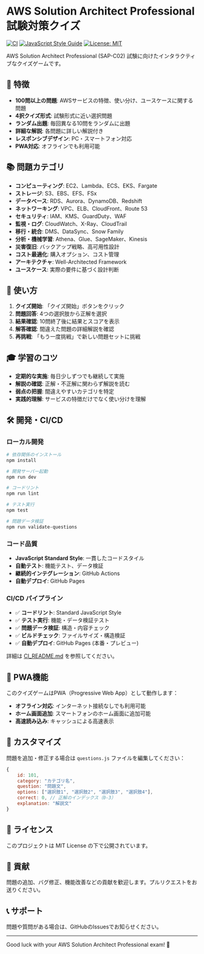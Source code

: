 # AWS Solution Architect Professional 試験対策クイズ

[![CI](https://github.com/[username]/[repository]/actions/workflows/ci.yml/badge.svg)](https://github.com/[username]/[repository]/actions/workflows/ci.yml)
[![JavaScript Style Guide](https://img.shields.io/badge/code_style-standard-brightgreen.svg)](https://standardjs.com)
[![License: MIT](https://img.shields.io/badge/License-MIT-yellow.svg)](https://opensource.org/licenses/MIT)

AWS Solution Architect Professional (SAP-C02) 試験に向けたインタラクティブなクイズゲームです。

## 🎯 特徴

- **100問以上の問題**: AWSサービスの特徴、使い分け、ユースケースに関する問題
- **4択クイズ形式**: 試験形式に近い選択問題
- **ランダム出題**: 毎回異なる10問をランダムに出題
- **詳細な解説**: 各問題に詳しい解説付き
- **レスポンシブデザイン**: PC・スマートフォン対応
- **PWA対応**: オフラインでも利用可能

## 📚 問題カテゴリ

- **コンピューティング**: EC2、Lambda、ECS、EKS、Fargate
- **ストレージ**: S3、EBS、EFS、FSx
- **データベース**: RDS、Aurora、DynamoDB、Redshift
- **ネットワーキング**: VPC、ELB、CloudFront、Route 53
- **セキュリティ**: IAM、KMS、GuardDuty、WAF
- **監視・ログ**: CloudWatch、X-Ray、CloudTrail
- **移行・統合**: DMS、DataSync、Snow Family
- **分析・機械学習**: Athena、Glue、SageMaker、Kinesis
- **災害復旧**: バックアップ戦略、高可用性設計
- **コスト最適化**: 購入オプション、コスト管理
- **アーキテクチャ**: Well-Architected Framework
- **ユースケース**: 実際の要件に基づく設計判断

## 🚀 使い方

1. **クイズ開始**: 「クイズ開始」ボタンをクリック
2. **問題回答**: 4つの選択肢から正解を選択
3. **結果確認**: 10問終了後に結果とスコアを表示
4. **解答確認**: 間違えた問題の詳細解説を確認
5. **再挑戦**: 「もう一度挑戦」で新しい問題セットに挑戦

## 🎓 学習のコツ

- **定期的な実施**: 毎日少しずつでも継続して実施
- **解説の確認**: 正解・不正解に関わらず解説を読む
- **弱点の把握**: 間違えやすいカテゴリを特定
- **実践的理解**: サービスの特徴だけでなく使い分けを理解

## 🛠 開発・CI/CD

### ローカル開発

```bash
# 依存関係のインストール
npm install

# 開発サーバー起動
npm run dev

# コードリント
npm run lint

# テスト実行
npm test

# 問題データ検証
npm run validate-questions
```

### コード品質

- **JavaScript Standard Style**: 一貫したコードスタイル
- **自動テスト**: 機能テスト、データ検証
- **継続的インテグレーション**: GitHub Actions
- **自動デプロイ**: GitHub Pages

### CI/CD パイプライン

- ✅ **コードリント**: Standard JavaScript Style
- ✅ **テスト実行**: 機能・データ検証テスト
- ✅ **問題データ検証**: 構造・内容チェック
- ✅ **ビルドチェック**: ファイルサイズ・構造検証
- ✅ **自動デプロイ**: GitHub Pages (本番・プレビュー)

詳細は [CI_README.md](./CI_README.md) を参照してください。

## 📱 PWA機能

このクイズゲームはPWA（Progressive Web App）として動作します：

- **オフライン対応**: インターネット接続なしでも利用可能
- **ホーム画面追加**: スマートフォンのホーム画面に追加可能
- **高速読み込み**: キャッシュによる高速表示

## 🔧 カスタマイズ

問題を追加・修正する場合は `questions.js` ファイルを編集してください：

```javascript
{
    id: 101,
    category: "カテゴリ名",
    question: "問題文",
    options: ["選択肢1", "選択肢2", "選択肢3", "選択肢4"],
    correct: 0, // 正解のインデックス（0-3）
    explanation: "解説文"
}
```

## 📄 ライセンス

このプロジェクトは MIT License の下で公開されています。

## 🤝 貢献

問題の追加、バグ修正、機能改善などの貢献を歓迎します。プルリクエストをお送りください。

## 📞 サポート

問題や質問がある場合は、GitHubのIssuesでお知らせください。

---

Good luck with your AWS Solution Architect Professional exam! 🎉
